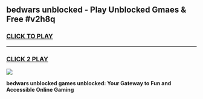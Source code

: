 
## bedwars unblocked - Play Unblocked Gmaes & Free #v2h8q
<h3>
<a href="https://news.freeplayer.one?title=bedwars_unblocked&ref=24F">CLICK TO PLAY</a></h3>
<hr>

<h3>
<a href="https://news.freeplayer.one?title=bedwars_unblocked&ref=24F">CLICK 2 PLAY</a>
  
</h3>

<a href="https://news.freeplayer.one?title=bedwars_unblocked&ref=24F/"><img src="https://clearcache.store/games.png"></a>


**bedwars unblocked games unblocked: Your Gateway to Fun and Accessible Online Gaming**
